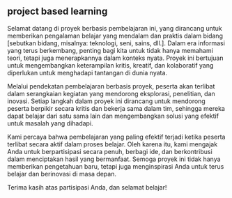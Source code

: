 ## project based learning

Selamat datang di proyek berbasis pembelajaran ini, yang dirancang untuk memberikan pengalaman belajar yang mendalam dan praktis dalam bidang [sebutkan bidang, misalnya: teknologi, seni, sains, dll.]. Dalam era informasi yang terus berkembang, penting bagi kita untuk tidak hanya memahami teori, tetapi juga menerapkannya dalam konteks nyata. Proyek ini bertujuan untuk mengembangkan keterampilan kritis, kreatif, dan kolaboratif yang diperlukan untuk menghadapi tantangan di dunia nyata.

Melalui pendekatan pembelajaran berbasis proyek, peserta akan terlibat dalam serangkaian kegiatan yang mendorong eksplorasi, penelitian, dan inovasi. Setiap langkah dalam proyek ini dirancang untuk mendorong peserta berpikir secara kritis dan bekerja sama dalam tim, sehingga mereka dapat belajar dari satu sama lain dan mengembangkan solusi yang efektif untuk masalah yang dihadapi.

Kami percaya bahwa pembelajaran yang paling efektif terjadi ketika peserta terlibat secara aktif dalam proses belajar. Oleh karena itu, kami mengajak Anda untuk berpartisipasi secara penuh, berbagi ide, dan berkontribusi dalam menciptakan hasil yang bermanfaat. Semoga proyek ini tidak hanya memberikan pengetahuan baru, tetapi juga menginspirasi Anda untuk terus belajar dan berinovasi di masa depan.

Terima kasih atas partisipasi Anda, dan selamat belajar!